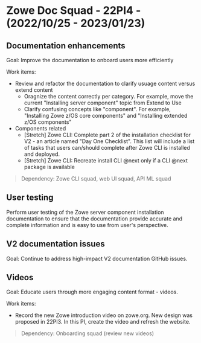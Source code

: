 # Zowe Doc Squad - 22PI4 - (2022/10/25 - 2023/01/23)

## Documentation enhancements

Goal: Improve the documentation to onboard users more efficiently

Work items: 

- Review and refactor the documentation to clarify usuage content versus extend content
  - Oragnize the content correctly per category. For example, move the current "Installing server component" topic from Extend to Use
  - Clarify confusing concepts like "component". For example, "Installing Zowe z/OS core components" and "Installing extended z/OS components" 
- Components related
  - [Stretch] Zowe CLI: Complete part 2 of the installation checklist for V2 - an article named "Day One Checklist". This list will include a list of tasks that users can/should complete after Zowe CLI is installed and deployed. 
  - [Stretch] Zowe CLI: Recreate install CLI @next only if a CLI @next package is available

> Dependency: Zowe CLI squad, web UI squad, API ML squad

## User testing

Perform user testing of the Zowe server component installation documentation to ensure that the documentation provide accurate and complete information and is easy to use from user's perspective. 

## V2 documentation issues

Goal: Continue to address high-impact V2 documentation GitHub issues. 

## Videos

Goal: Educate users through more engaging content format - videos. 

Work items: 
- Record the new Zowe introduction video on zowe.org. New design was proposed in 22PI3. In this PI, create the video and refresh the website. 

> Dependency: Onboarding squad (review new videos)

